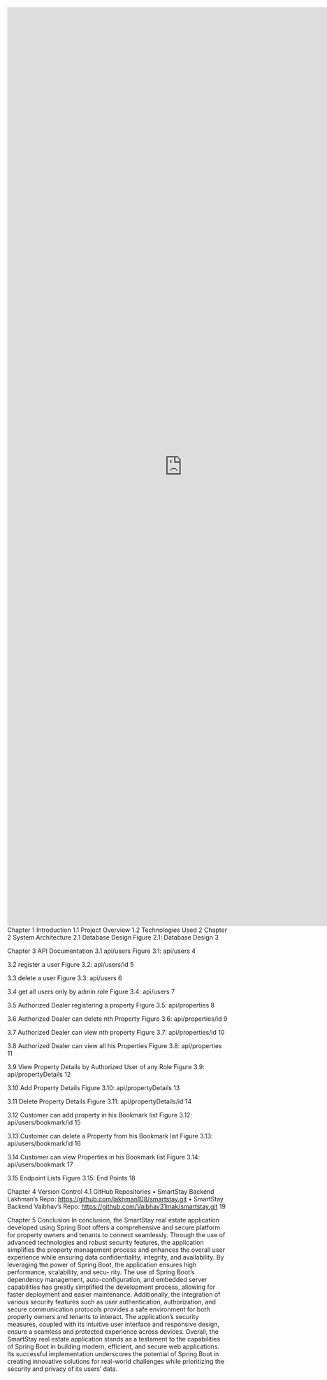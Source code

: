 <embed src="https://github.com/lakhman108/smartstay/blob/main/Roomease-6.pdf" width="800px" height="2100px" />
Chapter 1 Introduction
1.1 Project Overview
1.2 Technologies Used
2
Chapter 2
System Architecture
2.1 Database Design
 Figure 2.1: Database Design
3

Chapter 3
API Documentation
3.1 api/users
 Figure 3.1: api/users
4

3.2 register a user
 Figure 3.2: api/users/id
5

3.3 delete a user
 Figure 3.3: api/users
6

3.4 get all users only by admin role
 Figure 3.4: api/users
7

3.5 Authorized Dealer registering a property
 Figure 3.5: api/properties
8

3.6 Authorized Dealer can delete nth Property
 Figure 3.6: api/properties/id
9

3.7 Authorized Dealer can view nth property
 Figure 3.7: api/properties/id
10

3.8 Authorized Dealer can view all his Properties
 Figure 3.8: api/properties
11

3.9 View Property Details by Authorized User of any Role
 Figure 3.9: api/propertyDetails
12

3.10 Add Property Details
 Figure 3.10: api/propertyDetails
13

3.11 Delete Property Details
 Figure 3.11: api/propertyDetails/id
14

3.12 Customer can add property in his Bookmark list
 Figure 3.12: api/users/bookmark/id
15

3.13 Customer can delete a Property from his Bookmark list
 Figure 3.13: api/users/bookmark/id
16

3.14 Customer can view Properties in his Bookmark list
 Figure 3.14: api/users/bookmark
17

3.15 Endpoint Lists
 Figure 3.15: End Points
18

Chapter 4 Version Control
4.1 GitHub Repositories
• SmartStay Backend Lakhman’s Repo: https://github.com/lakhman108/smartstay.git • SmartStay Backend Vaibhav’s Repo: https://github.com/Vaibhav31mak/smartstay.git
19

Chapter 5
Conclusion
In conclusion, the SmartStay real estate application developed using Spring Boot offers a comprehensive and secure platform for property owners and tenants to connect seamlessly. Through the use of advanced technologies and robust security features, the application simplifies the property management process and enhances the overall user experience while ensuring data confidentiality, integrity, and availability.
By leveraging the power of Spring Boot, the application ensures high performance, scalability, and secu- rity. The use of Spring Boot’s dependency management, auto-configuration, and embedded server capabilities has greatly simplified the development process, allowing for faster deployment and easier maintenance.
Additionally, the integration of various security features such as user authentication, authorization, and secure communication protocols provides a safe environment for both property owners and tenants to interact. The application’s security measures, coupled with its intuitive user interface and responsive design, ensure a seamless and protected experience across devices.
Overall, the SmartStay real estate application stands as a testament to the capabilities of Spring Boot in building modern, efficient, and secure web applications. Its successful implementation underscores the potential of Spring Boot in creating innovative solutions for real-world challenges while prioritizing the security and privacy of its users’ data.
